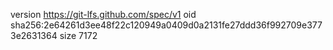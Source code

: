 version https://git-lfs.github.com/spec/v1
oid sha256:2e64261d3ee48f22c120949a0409d0a2131fe27ddd36f992709e3773e2631364
size 7172
